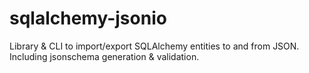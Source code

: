 # sqlalchemy-jsonio
Library &amp; CLI to import/export SQLAlchemy entities to and from JSON. Including jsonschema generation &amp; validation.
